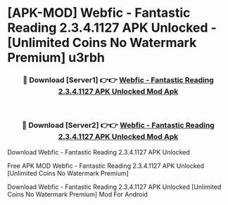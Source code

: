# [APK-MOD] Webfic - Fantastic Reading 2.3.4.1127 APK Unlocked - [Unlimited Coins No Watermark Premium] u3rbh



<div align="center">
<h3>🔴 Download [Server1] 👉👉 <a href="https://momento.my/?title=Webfic_-_Fantastic_Reading_2.3.4.1127_APK_Unlocked">Webfic - Fantastic Reading 2.3.4.1127 APK Unlocked Mod Apk</a></h3><br>

<h3>🔴 Download [Server2] 👉👉 <a href="https://momento.my/?title=Webfic_-_Fantastic_Reading_2.3.4.1127_APK_Unlocked">Webfic - Fantastic Reading 2.3.4.1127 APK Unlocked Mod Apk</a></h3>
</div>



Download Webfic - Fantastic Reading 2.3.4.1127 APK Unlocked 

Free APK MOD Webfic - Fantastic Reading 2.3.4.1127 APK Unlocked [Unlimited Coins No Watermark Premium]

Download Webfic - Fantastic Reading 2.3.4.1127 APK Unlocked [Unlimited Coins No Watermark Premium] Mod For Android
